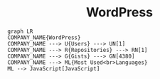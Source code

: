 <h1 align="center">WordPress</h1>

```mermaid
graph LR
COMPANY_NAME{WordPress}
COMPANY_NAME ---> U{Users} ---> UN[1]
COMPANY_NAME ---> R{Repositories} ---> RN[1]
COMPANY_NAME ---> G{Gists} ---> GN[4380]
COMPANY_NAME ---> ML{Most Used<br>Languages}
ML --> JavaScript[JavaScript]
```

